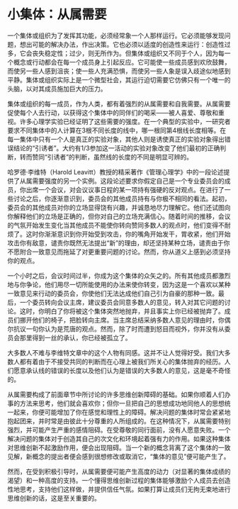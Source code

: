 # 小集体：从属需要

一个集体或组织为了发挥其功能，必须经常象一个人那样运行。它必须能够发现问题，想出可能的解决办法，作出决策。它也必须以适度的创造性来运行：创造性过多，它会丧失稳定性；过少，则无所作为。但集体或组织又不同于个人，因为每一个概念或行动都会在每一个成员身上引起反应。它可能使一些成员感到欢欣鼓舞，而使另一些人感到沮丧；使一些人充满恐惧，而使另一些人象是误入歧途似地感到平静。集体或组织实际上是一个微型社会，其运行迫切需要它仿佛只有一个唯一的头脑，以对其成员施加巨大的压力。

集体或组织的每一成员，作为人类，都有着强烈的从属需要和自我需要。从属需要促使每个人去行动，以获得这个集体中的同伴们的喝采——被人喜爱、尊敬和重视。许多心理学实验已经证明了这些需要的强度。在一个典型的实验中，一研究者要求不同集体中的人计算在3根不同长度的线中，哪一根同第4根线长度相等。在每一集体中只有一个人是真正的实验对象，其他人则是诱使真正的实验对象得出错误结论的“引诱者”。大约有1/3参加这一活动的实验对象改变了他们最初的正确判断，转而赞同“引诱者”的判断，虽然线的长度的不同是明显可辨的。

哈罗德·李维特（Harold Leavitt）教授的精采著作《管理心理学》中的一段论述提供了从属需要强度的另一个实例。这段论述要求你假定自己是一个专业委员会的成员，你出席一个会议，对会议议事日程的某一项持有强硬的反对观点。在进行了一些讨论之后，你逐渐意识到，委员会的其他成员持有与你极不相同的看法。起初，委员会的其他成员对你的立场显得饶有兴趣，并诚恳地尽力理解它。他们还试图向你解释他们的立场是正确的，但你对自己的立场充满信心。随着时间的推移，会议的气氛开始发生变化当其他成员不能使你转向赞同多数人的观点时，他们变得不耐烦了。这时你渐渐意识到你开始受到攻击，你的嘴角开始发干，胃收紧，他们开始攻击你有敌意，谴责你既然无法提出“新”的理由，却还坚持某种立场，谴责由于你不愿附合一致意见而拖延了对更重要问题的讨论。然而，你从道义上感到必须坚持你的观点。

一个小时之后，会议时间过半，你成为这个集体的众矢之的。所有其他成员都激烈地与你争论，他们用尽一切所能使用的办法来使你转变，因为这是一个喜欢以某种一致意见来行动的委员会，你使他们无法达成他们自己引为自豪的那种一致。最后，一个委员转向会议主席，建议委员会同意多数人的意见，转入对其它问题的讨论。这时，你明白了你将被这个集体突然地抛弃，并且事实上你已经被抛弃了。成员们挪开他们的椅子，把脸转向主席。当主席总结采纳多数人意见的理由时，你偶尔抗议一句你认为是荒唐的观点。然而，除了时而遭到怒目而视外，你并没有从委员会那里得到一丝的承认，你已经被孤立了。

大多数人不难与李维特文章中的这个人物有同感。这并不让人觉得好受。我们大多数人都有着由于不接受共同的判断而在心理上被我们所关心的集体抛弃的经历。人们愿意承认线的错误的长度以及他们认为是错误的大多数人的意见，这是毫不奇怪的。

从属需要构成了前面章节中所讨论的许多思维创新障碍的基础。如果你顺着人们办事的方法来思考，他们就会喜欢你；但你一旦把自己的思想成功地同他人的思想统一起来，你便可能增加了你在感觉和理性上的障碍。解决问题的集体时常会紧紧地抱起团来，并时常是由彼此十分尊重的人所组成的。在这种情况下，从属需要特别强烈，并可能产生严重的感情阻碍。在受尊敬的同行面前，没有人愿意失败。一个解决问题的集体对于创造其自己的次文化和环境起着强有力的作用。如果这种集体对思维创新不起激励作用，便会出现阻碍。当一个新的概念背离了这个集体的一致见解，新概念的提出者便会感到很想修改或取消它，“集体的意见”便可能产生了。

然而，在受到积极引导时，从属需要便可能产生高度的动力（对显著的集体成绩的渴望）和一种高度的支持。一个懂得思维创新过程的集体能够激励个人成员去创造性地思考，支持他们这样做，并提供信任气氛。如果打算让成员们无拘无束地进行思维创新的话，这是至关重要的。
